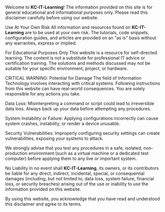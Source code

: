 Welcome to **KC-IT-Learning**! The information provided on this site is for general educational and informational purposes only. Please read this disclaimer carefully before using our website.

Use At Your Own Risk
All information and resources found on **KC-IT-Learning** are to be used at your own risk. The tutorials, code snippets, configuration guides, and articles are provided on an "as is" basis without any warranties, express or implied.

For Educational Purposes Only
This website is a resource for self-directed learning. The content is not a substitute for professional IT advice or certification training. The solutions and methods discussed may not be suitable for your specific environment, project, or hardware.

CRITICAL WARNING: Potential for Damage
The field of Information Technology involves interacting with critical systems. Following instructions from this website can have real-world consequences. You are solely responsible for any actions you take.

Data Loss: Misinterpreting a command or script could lead to irreversible data loss. Always back up your data before attempting any procedures.

System Instability or Failure: Applying configurations incorrectly can cause system crashes, instability, or render a device unusable.

Security Vulnerabilities: Improperly configuring security settings can create vulnerabilities, exposing your systems to attack.

We strongly advise that you test any procedures in a safe, isolated, non-production environment (such as a virtual machine or a dedicated test computer) before applying them to any live or important system.

No Liability
In no event shall **KC-IT-Learning**, its owners, or its contributors be liable for any direct, indirect, incidental, special, or consequential damages (including, but not limited to, data loss, system failure, financial loss, or security breaches) arising out of the use or inability to use the information provided on this website.

By using this website, you acknowledge that you have read and understood this disclaimer and agree to its terms.
